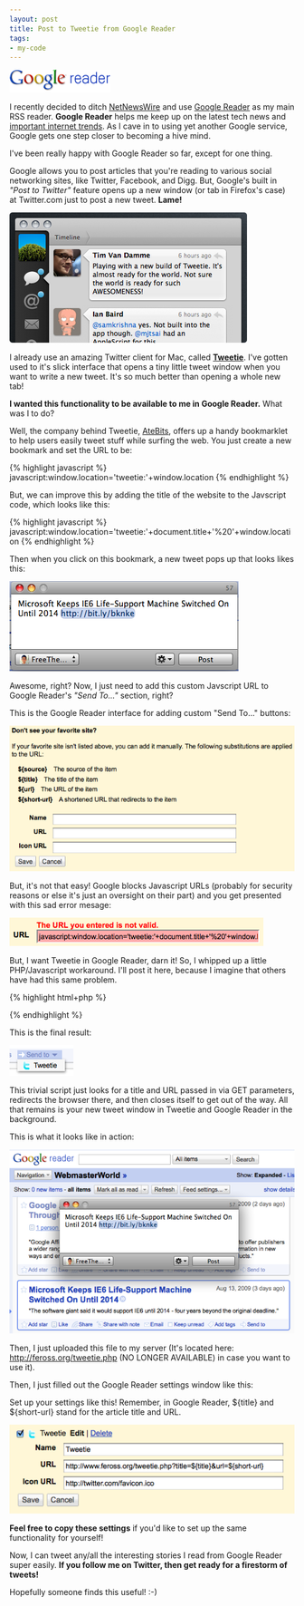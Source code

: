 ```yaml
---
layout: post
title: Post to Tweetie from Google Reader
tags:
- my-code
---
```


![Google Reader Logo](/images/reader_logo.gif)

I recently decided to ditch [NetNewsWire](http://www.newsgator.com/INDIVIDUALS/NETNEWSWIRE/) and use [Google Reader](http://reader.google.com/) as my main RSS reader. **Google Reader** helps me keep up on the latest tech news and [important internet trends](http://www.youtube.com/watch?v=dQw4w9WgXcQ "Sorry, I couldn't resist!"). As I cave in to using yet another Google service, Google gets one step closer to becoming a hive mind.

I've been really happy with Google Reader so far, except for one thing.

Google allows you to post articles that you're reading to various social networking sites, like Twitter, Facebook, and Digg. But, Google's built in *"Post to Twitter"* feature opens up a new window (or tab in Firefox's case) at Twitter.com just to post a new tweet. **Lame!**

![Screenshot of Tweetie](/images/tweetie-screenshot.png)

I already use an amazing Twitter client for Mac, called [**Tweetie**](http://www.atebits.com/tweetie-mac/). I've gotten used to it's slick interface that opens a tiny little tweet window when you want to write a new tweet. It's so much better than opening a whole new tab!

**I wanted this functionality to be available to me in Google Reader.** What was I to do?

Well, the company behind Tweetie, [AteBits](javascript:window.location='tweetie:'+window.location), offers up a handy bookmarklet to help users easily tweet stuff while surfing the web. You just create a new bookmark and set the URL to be:

{% highlight javascript %}
javascript:window.location='tweetie:'+window.location
{% endhighlight %}

But, we can improve this by adding the title of the website to the Javscript code, which looks like this:

{% highlight javascript %}
javascript:window.location='tweetie:'+document.title+'%20'+window.location
{% endhighlight %}

Then when you click on this bookmark, a new tweet pops up that looks likes this:

![Tweetie tweet interface](/images/tweetie-post.png)

Awesome, right? Now, I just need to add this custom Javscript URL to Google Reader's *"Send To..."* section, right?

This is the Google Reader interface for adding custom "Send To..." buttons:

![Google reader interface](/images/google-reader-add-service.png)

But, it's not that easy! Google blocks Javascript URLs (probably for security reasons or else it's just an oversight on their part) and you get presented with this sad error mesage:

![No Javascript URLs!](/images/no-javascript-urls.png)

But, I want Tweetie in Google Reader, darn it! So, I whipped up a little PHP/Javascript workaround. I'll post it here, because I imagine that others have had this same problem.

{% highlight html+php %}
<html>
    <head>
    </head>
    <body>
        <script type="text/javascript">
          window.location='tweetie:'+'<?php echo $_GET["title"]; ?>'+'%20'+'<?php echo $_GET["url"]; ?>';
          window.close();
        </script>
    </body>
</html>
{% endhighlight %}

This is the final result:

![Send to Tweetie!](/images/send-to-tweetie.png)

This trivial script just looks for a title and URL passed in via GET parameters, redirects the browser there, and then closes itself to get out of the way. All that remains is your new tweet window in Tweetie and Google Reader in the background.

This is what it looks like in action:

![This is what it looks like in action!](/images/tweetie-in-action.png)

Then, I just uploaded this file to my server (It's located here: http://feross.org/tweetie.php (NO LONGER AVAILABLE) in case you want to use it).

Then, I just filled out the Google Reader settings window like this:

Set up your settings like this! Remember, in Google Reader, ${title} and ${short-url} stand for the article title and URL.

![Set up your settings like this!](/images/reader-settings.png)

**Feel free to copy these settings** if you'd like to set up the same functionality for yourself!

Now, I can tweet any/all the interesting stories I read from Google Reader super easily. **If you follow me on Twitter, then get ready for a firestorm of tweets!**

Hopefully someone finds this useful! :-)